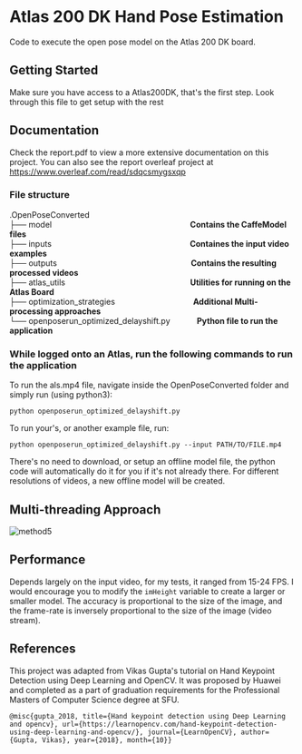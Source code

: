 # Atlas 200 DK Hand Pose Estimation

Code to execute the open pose model on the Atlas 200 DK board.

## Getting Started

Make sure you have access to a Atlas200DK, that's the first step. Look through this file to get setup with the rest

## Documentation

Check the report.pdf to view a more extensive documentation on this project. You can also see the report overleaf project at 
https://www.overleaf.com/read/sdqcsmygsxqp

### File structure
.OpenPoseConverted  
├── model &nbsp;&nbsp;&nbsp;&nbsp;&nbsp;&nbsp;&nbsp;&nbsp;&nbsp;&nbsp;&nbsp;&nbsp;&nbsp;&nbsp;&nbsp;&nbsp;&nbsp;&nbsp;&nbsp;&nbsp;&nbsp;&nbsp;&nbsp;&nbsp;&nbsp;&nbsp;&nbsp;&nbsp;&nbsp;&nbsp;&nbsp;&nbsp;&nbsp;&nbsp;&nbsp;&nbsp;&nbsp;&nbsp;&nbsp;&nbsp;&nbsp;&nbsp;&nbsp;&nbsp;&nbsp;&nbsp;&nbsp;&nbsp;&nbsp;&nbsp;&nbsp;&nbsp;&nbsp;&nbsp;&nbsp;&nbsp;&nbsp;&nbsp;&nbsp;&nbsp;&nbsp;**Contains the CaffeModel files**  
├── inputs
&nbsp;&nbsp;&nbsp;&nbsp;&nbsp;&nbsp;&nbsp;&nbsp;&nbsp;&nbsp;&nbsp;&nbsp;&nbsp;&nbsp;&nbsp;&nbsp;&nbsp;&nbsp;&nbsp;&nbsp;&nbsp;&nbsp;&nbsp;&nbsp;&nbsp;&nbsp;&nbsp;&nbsp;&nbsp;&nbsp;&nbsp;&nbsp;&nbsp;&nbsp;&nbsp;&nbsp;&nbsp;&nbsp;&nbsp;&nbsp;&nbsp;&nbsp;&nbsp;&nbsp;&nbsp;&nbsp;&nbsp;&nbsp;&nbsp;&nbsp;&nbsp;&nbsp;&nbsp;&nbsp;&nbsp;&nbsp;&nbsp;&nbsp;&nbsp;&nbsp;&nbsp;**Containes the input video examples**  
├── outputs &nbsp;&nbsp;&nbsp;&nbsp;&nbsp;&nbsp;&nbsp;&nbsp;&nbsp;&nbsp;&nbsp;&nbsp;&nbsp;&nbsp;&nbsp;&nbsp;&nbsp;&nbsp;&nbsp;&nbsp;&nbsp;&nbsp;&nbsp;&nbsp;&nbsp;&nbsp;&nbsp;&nbsp;&nbsp;&nbsp;&nbsp;&nbsp;&nbsp;&nbsp;&nbsp;&nbsp;&nbsp;&nbsp;&nbsp;&nbsp;&nbsp;&nbsp;&nbsp;&nbsp;&nbsp;&nbsp;&nbsp;&nbsp;&nbsp;&nbsp;&nbsp;&nbsp;&nbsp;&nbsp;&nbsp;&nbsp;&nbsp;&nbsp;&nbsp;**Contains the resulting processed videos**  
├── atlas_utils
&nbsp;&nbsp;&nbsp;&nbsp;&nbsp;&nbsp;&nbsp;&nbsp;&nbsp;&nbsp;&nbsp;&nbsp;&nbsp;&nbsp;&nbsp;&nbsp;&nbsp;&nbsp;&nbsp;&nbsp;&nbsp;&nbsp;&nbsp;&nbsp;&nbsp;&nbsp;&nbsp;&nbsp;&nbsp;&nbsp;&nbsp;&nbsp;&nbsp;&nbsp;&nbsp;&nbsp;&nbsp;&nbsp;&nbsp;&nbsp;&nbsp;&nbsp;&nbsp;&nbsp;&nbsp;&nbsp;&nbsp;&nbsp;&nbsp;&nbsp;&nbsp;&nbsp;&nbsp;&nbsp;&nbsp;**Utilities for running on the Atlas Board**  
├── optimization_strategies
&nbsp;&nbsp;&nbsp;&nbsp;&nbsp;&nbsp;&nbsp;&nbsp;&nbsp;&nbsp;&nbsp;&nbsp;&nbsp;&nbsp;&nbsp;&nbsp;&nbsp;&nbsp;&nbsp;&nbsp;&nbsp;&nbsp;&nbsp;&nbsp;&nbsp;&nbsp;&nbsp;&nbsp;&nbsp;&nbsp;&nbsp;&nbsp;&nbsp;&nbsp;**Additional Multi-processing approaches**  
└── openposerun_optimized_delayshift.py
&nbsp;&nbsp;&nbsp;&nbsp;&nbsp;&nbsp;&nbsp;&nbsp;&nbsp;&nbsp;&nbsp;**Python file to run the application**  

### While logged onto an Atlas, run the following commands to run the application

To run the als.mp4 file, navigate inside the OpenPoseConverted folder and simply run (using python3):

    python openposerun_optimized_delayshift.py
    
To run your's, or another example file, run:

    python openposerun_optimized_delayshift.py --input PATH/TO/FILE.mp4
    
There's no need to download, or setup an offline model file, the python code will automatically do it for you if it's not already there. For different
resolutions of videos, a new offline model will be created.

## Multi-threading Approach

![method5](https://user-images.githubusercontent.com/33738542/163521767-ba8ca936-b61a-4490-a2f5-99067a50f0f7.png)

## Performance

Depends largely on the input video, for my tests, it ranged from 15-24 FPS. I would encourage you to modify the `imHeight` variable to create a larger or smaller model. The accuracy is proportional to the size of the image, and the frame-rate is inversely proportional to the size of the image (video stream).

## References

This project was adapted from Vikas Gupta's tutorial on Hand Keypoint Detection using Deep Learning and OpenCV. It was proposed by Huawei and completed as a part of graduation requirements for the Professional Masters of Computer Science degree at SFU.

```
@misc{gupta_2018, title={Hand keypoint detection using Deep Learning and opencv}, url={https://learnopencv.com/hand-keypoint-detection-using-deep-learning-and-opencv/}, journal={LearnOpenCV}, author={Gupta, Vikas}, year={2018}, month={10}} 
```
